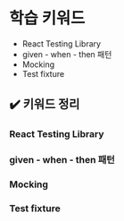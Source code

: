 # 학습 키워드

- React Testing Library
- given - when - then 패턴
- Mocking
- Test fixture

## ✔️ 키워드 정리

### React Testing Library

### given - when - then 패턴

### Mocking

### Test fixture